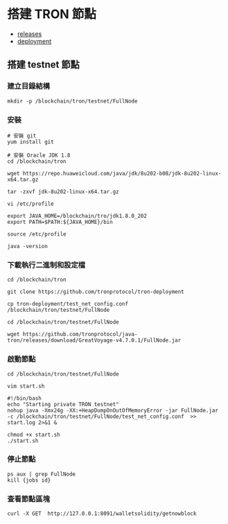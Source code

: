 # 搭建 TRON 節點

- [releases](https://github.com/tronprotocol/java-tron/releases/tag/GreatVoyage-v4.7.0.1)
- [deployment](https://github.com/tronprotocol/tron-deployment)

## 搭建 testnet 節點

### 建立目錄結構

```shell
mkdir -p /blockchain/tron/testnet/FullNode
```

### 安裝

```shell
# 安裝 git
yum install git
```

```shell
# 安裝 Oracle JDK 1.8
cd /blockchain/tron

wget https://repo.huaweicloud.com/java/jdk/8u202-b08/jdk-8u202-linux-x64.tar.gz

tar -zxvf jdk-8u202-linux-x64.tar.gz
```

```shell
vi /etc/profile

export JAVA_HOME=/blockchain/tro/jdk1.8.0_202
export PATH=$PATH:${JAVA_HOME}/bin

source /etc/profile

java -version
```

### 下載執行二進制和設定檔

```shell
cd /blockchain/tron

git clone https://github.com/tronprotocol/tron-deployment

cp tron-deployment/test_net_config.conf /blockchain/tron/testnet/FullNode
```

```shell
cd /blockchain/tron/testnet/FullNode

wget https://github.com/tronprotocol/java-tron/releases/download/GreatVoyage-v4.7.0.1/FullNode.jar
```

### 啟動節點

```shell
cd /blockchain/tron/testnet/FullNode

vim start.sh
```

```shell
#!/bin/bash
echo "Starting private TRON testnet"
nohup java -Xmx24g -XX:+HeapDumpOnOutOfMemoryError -jar FullNode.jar  -c /blockchain/tron/testnet/FullNode/test_net_config.conf  >> start.log 2>&1 &
```

```shell
chmod +x start.sh
./start.sh
```

### 停止節點

```shell
ps aux | grep FullNode
kill {jobs id}
```

### 查看節點區塊

```shell
curl -X GET  http://127.0.0.1:8091/walletsolidity/getnowblock
```
